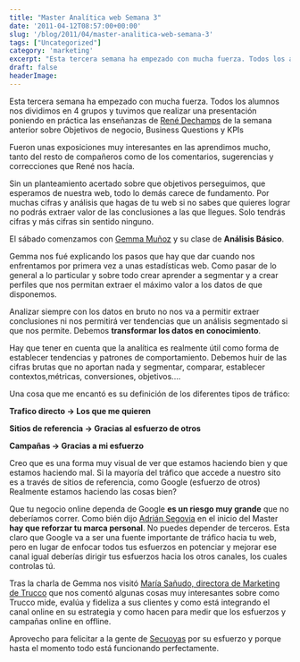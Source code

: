 ```yaml
---
title: "Master Analítica web Semana 3"
date: '2011-04-12T08:57:00+00:00'
slug: '/blog/2011/04/master-analitica-web-semana-3'
tags: ["Uncategorized"]
category: 'marketing'
excerpt: "Esta tercera semana ha empezado con mucha fuerza. Todos los alumnos nos dividimos en 4 grupos y tuvimos que realizar una presentación poniendo en práctica las enseñanzas de [René Dechamps]("
draft: false
headerImage:
---
```

Esta tercera semana ha empezado con mucha fuerza. Todos los alumnos nos dividimos en 4 grupos y tuvimos que realizar una presentación poniendo en práctica las enseñanzas de [René Dechamps](http://www.linkedin.com/in/renedechampsotamendi) de la semana anterior sobre Objetivos de negocio, Business Questions y KPIs

Fueron unas exposiciones muy interesantes en las aprendimos mucho, tanto del resto de compañeros como de los comentarios, sugerencias y correcciones que René nos hacía.

Sin un planteamiento acertado sobre que objetivos perseguimos, que esperamos de nuestra web, todo lo demás carece de fundamento. Por muchas cifras y análisis que hagas de tu web si no sabes que quieres lograr no podrás extraer valor de las conclusiones a las que llegues. Solo tendrás cifras y más cifras sin sentido ninguno.

El sábado comenzamos con [Gemma Muñoz](http://static.squarespace.com/static/5303797ae4b0c6ad9e43f072/5303ce80e4b0400995a883d6/5303cf35e4b0400995a88b0c/1392758581676/?format=original) y su clase de **Análisis Básico**.

Gemma nos fué explicando los pasos que hay que dar cuando nos enfrentamos por primera vez a unas estadísticas web. Como pasar de lo general a lo particular y sobre todo crear aprender a segmentar y a crear perfiles que nos permitan extraer el máximo valor a los datos de que disponemos.

Analizar siempre con los datos en bruto no nos va a permitir extraer conclusiones ni nos permitirá ver tendencias que un análisis segmentado si que nos permite. Debemos **transformar los datos en conocimiento**.

Hay que tener en cuenta que la analítica es realmente útil como forma de establecer tendencias y patrones de comportamiento. Debemos huir de las cifras brutas que no aportan nada y segmentar, comparar, establecer contextos,métricas, conversiones, objetivos....

Una cosa que me encantó es su definición de los diferentes tipos de tráfico:

**Trafico directo -\> Los que me quieren**

**Sitios de referencia -\> Gracias al esfuerzo de otros**

**Campañas -\> Gracias a mi esfuerzo**

Creo que es una forma muy visual de ver que estamos haciendo bien y que estamos haciendo mal. Si la mayoría del tráfico que accede a nuestro sito es a través de sitios de referencia, como Google (esfuerzo de otros) Realmente estamos haciendo las cosas bien?

Que tu negocio online dependa de Google **es un riesgo muy grande** que no deberíamos correr. Como bién dijo [Adrián Segovia](http://blogs.elpais.com/estrategia-digital/) en el inicio del Master **hay que reforzar tu marca personal**. No puedes depender de terceros. Esta claro que Google va a ser una fuente importante de tráfico hacia tu web, pero en lugar de enfocar todos tus esfuerzos en potenciar y mejorar ese canal igual deberías dirigir tus esfuerzos hacia los otros canales, los cuales controlas tú.

Tras la charla de Gemma nos visitó [María Sañudo, directora de Marketing de Trucco](http://static.squarespace.com/static/5303797ae4b0c6ad9e43f072/5303ce80e4b0400995a883d6/5303cf35e4b0400995a88b0c/1392758581676/?format=original) que nos comentó algunas cosas muy interesantes sobre como Trucco mide, evalúa y fideliza a sus clientes y como está integrando el canal online en su estrategia y como hacen para medir que los esfuerzos y campañas online en offline.

Aprovecho para felicitar a la gente de [Secuoyas](http://static.squarespace.com/static/5303797ae4b0c6ad9e43f072/5303ce80e4b0400995a883d6/5303cf35e4b0400995a88b0c/1392758581676/?format=original) por su esfuerzo y porque hasta el momento todo está funcionando perfectamente.
